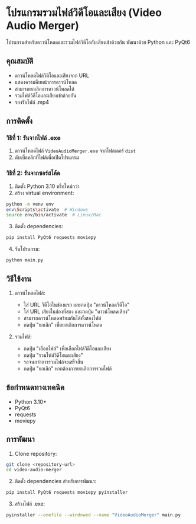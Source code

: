 # โปรแกรมรวมไฟล์วิดีโอและเสียง (Video Audio Merger)

โปรแกรมสำหรับดาวน์โหลดและรวมไฟล์วิดีโอกับเสียงเข้าด้วยกัน พัฒนาด้วย Python และ PyQt6

## คุณสมบัติ
- ดาวน์โหลดไฟล์วิดีโอและเสียงจาก URL
- แสดงความคืบหน้าการดาวน์โหลด
- สามารถยกเลิกการดาวน์โหลดได้
- รวมไฟล์วิดีโอและเสียงเข้าด้วยกัน
- รองรับไฟล์ .mp4

## การติดตั้ง

### วิธีที่ 1: รันจากไฟล์ .exe
1. ดาวน์โหลดไฟล์ `VideoAudioMerger.exe` จากโฟลเดอร์ `dist`
2. ดับเบิ้ลคลิกที่ไฟล์เพื่อเปิดโปรแกรม

### วิธีที่ 2: รันจากซอร์สโค้ด
1. ติดตั้ง Python 3.10 หรือใหม่กว่า
2. สร้าง virtual environment:
```bash
python -m venv env
env\Scripts\activate  # Windows
source env/bin/activate  # Linux/Mac
```
3. ติดตั้ง dependencies:
```bash
pip install PyQt6 requests moviepy
```
4. รันโปรแกรม:
```bash
python main.py
```

## วิธีใช้งาน
1. ดาวน์โหลดไฟล์:
   - ใส่ URL วิดีโอในช่องแรก และกดปุ่ม "ดาวน์โหลดวิดีโอ"
   - ใส่ URL เสียงในช่องที่สอง และกดปุ่ม "ดาวน์โหลดเสียง"
   - สามารถดาวน์โหลดพร้อมกันได้ทั้งสองไฟล์
   - กดปุ่ม "ยกเลิก" เพื่อยกเลิกการดาวน์โหลด

2. รวมไฟล์:
   - กดปุ่ม "เลือกไฟล์" เพื่อเลือกไฟล์วิดีโอและเสียง
   - กดปุ่ม "รวมไฟล์วิดีโอและเสียง"
   - รอจนกว่าการรวมไฟล์จะเสร็จสิ้น
   - กดปุ่ม "ยกเลิก" หากต้องการยกเลิกการรวมไฟล์

## ข้อกำหนดทางเทคนิค
- Python 3.10+
- PyQt6
- requests
- moviepy

## การพัฒนา
1. Clone repository:
```bash
git clone <repository-url>
cd video-audio-merger
```

2. ติดตั้ง dependencies สำหรับการพัฒนา:
```bash
pip install PyQt6 requests moviepy pyinstaller
```

3. สร้างไฟล์ .exe:
```bash
pyinstaller --onefile --windowed --name "VideoAudioMerger" main.py
```